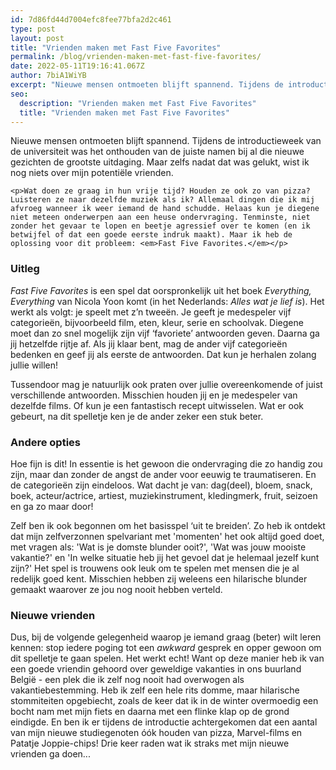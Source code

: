 ```yaml
---
id: 7d86fd44d7004efc8fee77bfa2d2c461
type: post
layout: post
title: "Vrienden maken met Fast Five Favorites"
permalink: /blog/vrienden-maken-met-fast-five-favorites/
date: 2022-05-11T19:16:41.067Z
author: 7biA1WiYB
excerpt: "Nieuwe mensen ontmoeten blijft spannend. Tijdens de introductieweek van de universiteit was het onthouden van de juiste namen bij al die nieuwe gezichten de grootste uitdaging. Maar zelfs nadat dat was gelukt, wist ik nog niets over mijn potentiële vrienden.  "
seo:
  description: "Vrienden maken met Fast Five Favorites"
  title: "Vrienden maken met Fast Five Favorites"
---
```

Nieuwe mensen ontmoeten blijft spannend. Tijdens de introductieweek van de universiteit was het onthouden van de juiste namen bij al die nieuwe gezichten de grootste uitdaging. Maar zelfs nadat dat was gelukt, wist ik nog niets over mijn potentiële vrienden.  

    <p>Wat doen ze graag in hun vrije tijd? Houden ze ook zo van pizza? Luisteren ze naar dezelfde muziek als ik? Allemaal dingen die ik mij afvroeg wanneer ik weer iemand de hand schudde. Helaas kun je diegene niet meteen onderwerpen aan een heuse ondervraging. Tenminste, niet zonder het gevaar te lopen en beetje agressief over te komen (en ik betwijfel of dat een goede eerste indruk maakt). Maar ik heb de oplossing voor dit probleem: <em>Fast Five Favorites.</em></p>
<h3>Uitleg</h3>
<p><em>Fast Five Favorites</em> is een spel dat oorspronkelijk uit het boek <em>Everything, Everything</em> van Nicola Yoon komt (in het Nederlands: <em>Alles wat je lief is</em>). Het werkt als volgt: je speelt met z’n tweeën. Je geeft je medespeler vijf categorieën, bijvoorbeeld film, eten, kleur, serie en schoolvak. Diegene moet dan zo snel mogelijk zijn vijf ‘favoriete’ antwoorden geven. Daarna ga jij hetzelfde rijtje af. Als jij klaar bent, mag de ander vijf categorieën bedenken en geef jij als eerste de antwoorden. Dat kun je herhalen zolang jullie willen!</p>
<p>Tussendoor mag je natuurlijk ook praten over jullie overeenkomende of juist verschillende antwoorden. Misschien houden jij en je medespeler van dezelfde films. Of kun je een fantastisch recept uitwisselen. Wat er ook gebeurt, na dit spelletje ken je de ander zeker een stuk beter.</p>
<h3>Andere opties</h3>
<p>Hoe fijn is dit! In essentie is het gewoon die ondervraging die zo handig zou zijn, maar dan zonder de angst de ander voor eeuwig te traumatiseren. En de categorieën zijn eindeloos. Wat dacht je van: dag(deel), bloem, snack, boek, acteur/actrice, artiest, muziekinstrument, kledingmerk, fruit, seizoen en ga zo maar door!</p>
<p>Zelf ben ik ook begonnen om het basisspel ‘uit te breiden’. Zo heb ik ontdekt dat mijn zelfverzonnen spelvariant met 'momenten' het ook altijd goed doet, met vragen als: 'Wat is je domste blunder ooit?', 'Wat was jouw mooiste vakantie?' en 'In welke situatie heb jij het gevoel dat je helemaal jezelf kunt zijn?' Het spel is trouwens ook leuk om te spelen met mensen die je al redelijk goed kent. Misschien hebben zij weleens een hilarische blunder gemaakt waarover ze jou nog nooit hebben verteld.</p>
<h3>Nieuwe vrienden</h3>
<p>Dus, bij de volgende gelegenheid waarop je iemand graag (beter) wilt leren kennen: stop iedere poging tot een <em>awkward</em> gesprek en opper gewoon om dit spelletje te gaan spelen. Het werkt echt! Want op deze manier heb ik van een goede vriendin gehoord over geweldige vakanties in ons buurland België - een plek die ik zelf nog nooit had overwogen als vakantiebestemming. Heb ik zelf een hele rits domme, maar hilarische stommiteiten opgebiecht, zoals de keer dat ik in de winter overmoedig een bocht nam met mijn fiets en daarna met een flinke klap op de grond eindigde. En ben ik er tijdens de introductie achtergekomen dat een aantal van mijn nieuwe studiegenoten óók houden van pizza, Marvel-films en Patatje Joppie-chips! Drie keer raden wat ik straks met mijn nieuwe vrienden ga doen...</p>  
